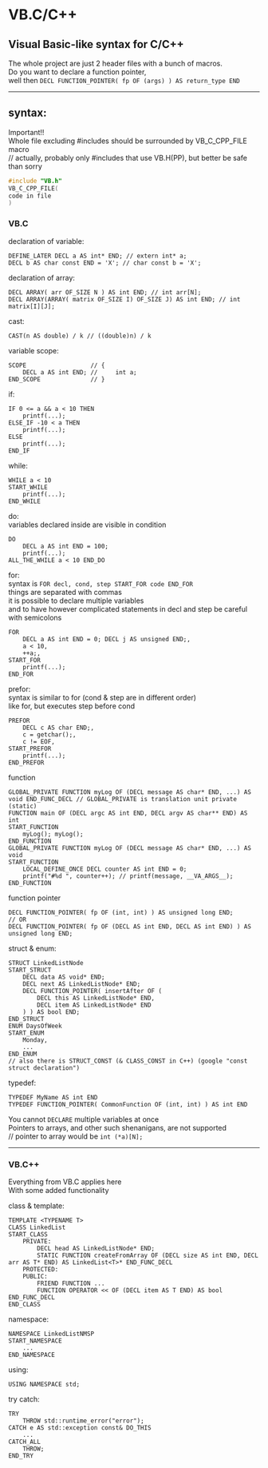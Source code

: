 # VB.C/C++
## Visual Basic-like syntax for C/C++

The whole project are just 2 header files with a bunch of macros.  
Do you want to declare a function pointer,   
well then `DECL FUNCTION_POINTER( fp OF (args) ) AS return_type END`

---
## syntax:

Important!!  
Whole file excluding #includes should be surrounded by VB_C_CPP_FILE macro  
// actually, probably only #includes that use VB.H(PP), but better be safe than sorry  
```c
#include "VB.h"
VB_C_CPP_FILE(
code in file
)
```

### VB.C

declaration of variable:
```VB
DEFINE_LATER DECL a AS int* END; // extern int* a;
DECL b AS char const END = 'X'; // char const b = 'X';
```
declaration of array:
```VB
DECL ARRAY( arr OF_SIZE N ) AS int END; // int arr[N];
DECL ARRAY(ARRAY( matrix OF_SIZE I) OF_SIZE J) AS int END; // int matrix[I][J];
```
cast:
```VB
CAST(n AS double) / k // ((double)n) / k
```
variable scope:
```VB
SCOPE                  // {
    DECL a AS int END; //     int a;
END_SCOPE              // }
```
if:
```VB
IF 0 <= a && a < 10 THEN
    printf(...);
ELSE_IF -10 < a THEN
    printf(...);
ELSE
    printf(...);
END_IF
```
while:
```VB
WHILE a < 10
START_WHILE
    printf(...);
END_WHILE
```
do:  
variables declared inside are visible in condition
```VB
DO
    DECL a AS int END = 100;
    printf(...);
ALL_THE_WHILE a < 10 END_DO
```
for:  
syntax is `FOR decl, cond, step START_FOR code END_FOR`  
things are separated with commas  
it is possible to declare multiple variables  
and to have however complicated statements in decl and step
be careful with semicolons  
```VB
FOR 
    DECL a AS int END = 0; DECL j AS unsigned END;, 
    a < 10, 
    ++a;,
START_FOR
    printf(...);
END_FOR
```
prefor:  
syntax is similar to for (cond & step are in different order)  
like for, but executes step before cond  
```VB
PREFOR 
    DECL c AS char END;, 
    c = getchar();, 
    c != EOF,
START_PREFOR
    printf(...);
END_PREFOR
```
function
```VB
GLOBAL_PRIVATE FUNCTION myLog OF (DECL message AS char* END, ...) AS void END_FUNC_DECL // GLOBAL_PRIVATE is translation unit private (static)
FUNCTION main OF (DECL argc AS int END, DECL argv AS char** END) AS int
START_FUNCTION
    myLog(); myLog(); 
END_FUNCTION
GLOBAL_PRIVATE FUNCTION myLog OF (DECL message AS char* END, ...) AS void
START_FUNCTION
    LOCAL_DEFINE_ONCE DECL counter AS int END = 0;
    printf("#%d ", counter++); // printf(message, __VA_ARGS__);
END_FUNCTION
```
function pointer
```VB
DECL FUNCTION_POINTER( fp OF (int, int) ) AS unsigned long END;
// OR
DECL FUNCTION_POINTER( fp OF (DECL AS int END, DECL AS int END) ) AS unsigned long END;
```
struct & enum:
```VB
STRUCT LinkedListNode 
START_STRUCT
    DECL data AS void* END;
    DECL next AS LinkedListNode* END;
    DECL FUNCTION_POINTER( insertAfter OF (
        DECL this AS LinkedListNode* END, 
        DECL item AS LinkedListNode* END
    ) ) AS bool END;
END_STRUCT
ENUM DaysOfWeek
START_ENUM
    Monday, 
    ...
END_ENUM
// also there is STRUCT_CONST (& CLASS_CONST in C++) (google "const struct declaration")
```
typedef:
```VB
TYPEDEF MyName AS int END
TYPEDEF FUNCTION_POINTER( CommonFunction OF (int, int) ) AS int END
```



You cannot `DECLARE` multiple variables at once  
Pointers to arrays, and other such shenanigans, are not supported  
// pointer to array would be `int (*a)[N];`


---
### VB.C++

Everything from VB.C applies here  
With some added functionality

class & template:
```VB
TEMPLATE <TYPENAME T>
CLASS LinkedList
START_CLASS
    PRIVATE:
        DECL head AS LinkedListNode* END;
        STATIC FUNCTION createFromArray OF (DECL size AS int END, DECL arr AS T* END) AS LinkedList<T>* END_FUNC_DECL
    PROTECTED:
    PUBLIC:
        FRIEND FUNCTION ...
        FUNCTION OPERATOR << OF (DECL item AS T END) AS bool END_FUNC_DECL
END_CLASS
```
namespace:
```VB
NAMESPACE LinkedListNMSP 
START_NAMESPACE
    ...
END_NAMESPACE
```
using:
```VB
USING NAMESPACE std;
```
try catch:
```VB
TRY
    THROW std::runtime_error("error");
CATCH e AS std::exception const& DO_THIS
    ...
CATCH_ALL
    THROW;
END_TRY
```
